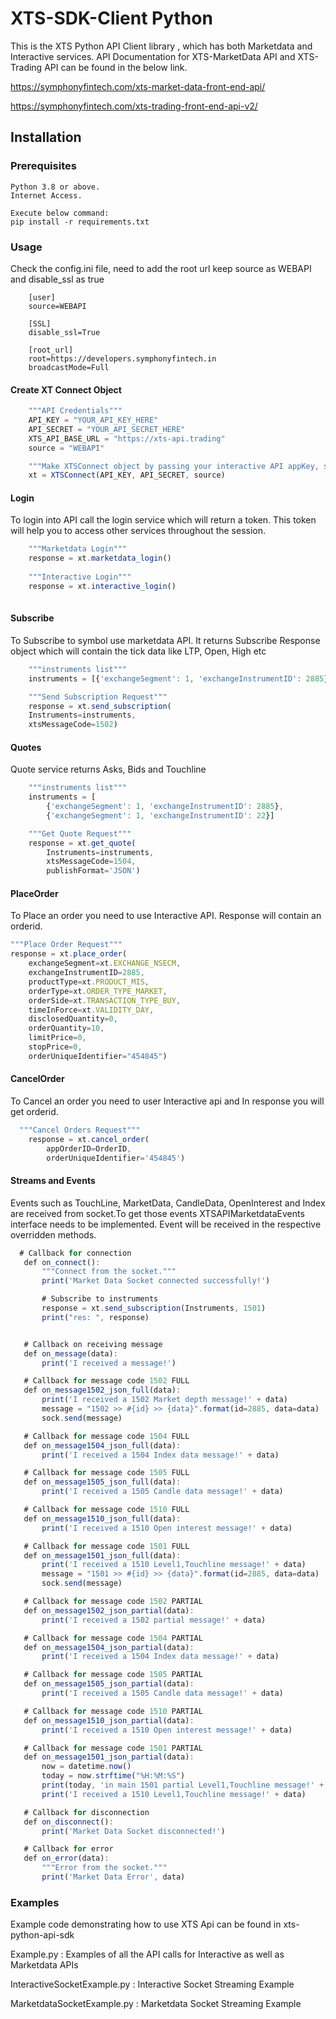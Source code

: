 # XTS-SDK-Client Python

This is the XTS Python API Client library , which has both Marketdata and Interactive services.
API Documentation for XTS-MarketData API and XTS-Trading API can be found in the below link.

https://symphonyfintech.com/xts-market-data-front-end-api/

https://symphonyfintech.com/xts-trading-front-end-api-v2/

## Installation

### Prerequisites

    Python 3.8 or above.
    Internet Access.
    
    Execute below command:
    pip install -r requirements.txt

### Usage
Check the config.ini file, need to add the root url keep source as WEBAPI and disable_ssl as true
```
	[user]
	source=WEBAPI

	[SSL]
	disable_ssl=True

	[root_url]
	root=https://developers.symphonyfintech.in
	broadcastMode=Full
```

#### Create XT Connect Object

```js
    """API Credentials"""  
	API_KEY = "YOUR_API_KEY_HERE"
	API_SECRET = "YOUR_API_SECRET_HERE"
	XTS_API_BASE_URL = "https://xts-api.trading"
	source = "WEBAPI"

	"""Make XTSConnect object by passing your interactive API appKey, secretKey and source"""
	xt = XTSConnect(API_KEY, API_SECRET, source)
```

#### Login
To login into API call the login service which will return a token. This token will help you to access other services throughout the session.
```js
	"""Marketdata Login"""
    response = xt.marketdata_login()
	
	"""Interactive Login"""
	response = xt.interactive_login()
	
```

#### Subscribe
To Subscribe to symbol use marketdata API. It returns Subscribe Response object which will contain the tick data like LTP, Open, High etc
```js
	"""instruments list"""
	instruments = [{'exchangeSegment': 1, 'exchangeInstrumentID': 2885},{'exchangeSegment': 1, 'exchangeInstrumentID': 22}]

	"""Send Subscription Request"""
	response = xt.send_subscription(
    Instruments=instruments,
    xtsMessageCode=1502)
```

#### Quotes
Quote service returns Asks, Bids and Touchline
```js
	"""instruments list"""
	instruments = [
		{'exchangeSegment': 1, 'exchangeInstrumentID': 2885},
		{'exchangeSegment': 1, 'exchangeInstrumentID': 22}]

	"""Get Quote Request"""
	response = xt.get_quote(
		Instruments=instruments,
		xtsMessageCode=1504,
		publishFormat='JSON')
```
#### PlaceOrder
To Place an order you need to use Interactive API. Response will contain an orderid.
```js
"""Place Order Request"""
response = xt.place_order(
    exchangeSegment=xt.EXCHANGE_NSECM,
    exchangeInstrumentID=2885,
    productType=xt.PRODUCT_MIS,
    orderType=xt.ORDER_TYPE_MARKET,
    orderSide=xt.TRANSACTION_TYPE_BUY,
    timeInForce=xt.VALIDITY_DAY,
    disclosedQuantity=0,
    orderQuantity=10,
    limitPrice=0,
    stopPrice=0,
    orderUniqueIdentifier="454845")
```

#### CancelOrder
To Cancel an order you need to user Interactive api and In response you will get orderid.
```js
  """Cancel Orders Request"""
    response = xt.cancel_order(
        appOrderID=OrderID,
        orderUniqueIdentifier='454845')
 ```
 
 #### Streams and Events
 Events such as TouchLine, MarketData, CandleData, OpenInterest and Index are received from socket.To get those events XTSAPIMarketdataEvents interface needs to be implemented. 
 Event will be received in the respective overridden methods.
 ```js
   # Callback for connection
	def on_connect():
		"""Connect from the socket."""
		print('Market Data Socket connected successfully!')

		# Subscribe to instruments
		response = xt.send_subscription(Instruments, 1501)
		print("res: ", response)


	# Callback on receiving message
	def on_message(data):
		print('I received a message!')

	# Callback for message code 1502 FULL
	def on_message1502_json_full(data):
		print('I received a 1502 Market depth message!' + data)
		message = "1502 >> #{id} >> {data}".format(id=2885, data=data)
		sock.send(message)

	# Callback for message code 1504 FULL
	def on_message1504_json_full(data):
		print('I received a 1504 Index data message!' + data)

	# Callback for message code 1505 FULL
	def on_message1505_json_full(data):
		print('I received a 1505 Candle data message!' + data)

	# Callback for message code 1510 FULL
	def on_message1510_json_full(data):
		print('I received a 1510 Open interest message!' + data)

	# Callback for message code 1501 FULL
	def on_message1501_json_full(data):
		print('I received a 1510 Level1,Touchline message!' + data)
		message = "1501 >> #{id} >> {data}".format(id=2885, data=data)
		sock.send(message)

	# Callback for message code 1502 PARTIAL
	def on_message1502_json_partial(data):
		print('I received a 1502 partial message!' + data)

	# Callback for message code 1504 PARTIAL
	def on_message1504_json_partial(data):
		print('I received a 1504 Index data message!' + data)

	# Callback for message code 1505 PARTIAL
	def on_message1505_json_partial(data):
		print('I received a 1505 Candle data message!' + data)

	# Callback for message code 1510 PARTIAL
	def on_message1510_json_partial(data):
		print('I received a 1510 Open interest message!' + data)

	# Callback for message code 1501 PARTIAL
	def on_message1501_json_partial(data):
		now = datetime.now()
		today = now.strftime("%H:%M:%S")
		print(today, 'in main 1501 partial Level1,Touchline message!' + data + ' \n')
		print('I received a 1510 Level1,Touchline message!' + data)

	# Callback for disconnection
	def on_disconnect():
		print('Market Data Socket disconnected!')

	# Callback for error
	def on_error(data):
		"""Error from the socket."""
		print('Market Data Error', data)
 ```

### Examples
Example code demonstrating how to use XTS Api can be found in xts-python-api-sdk

Example.py : Examples of all the API calls for Interactive as well as Marketdata APIs

InteractiveSocketExample.py : Interactive Socket Streaming Example

MarketdataSocketExample.py : Marketdata Socket Streaming Example

